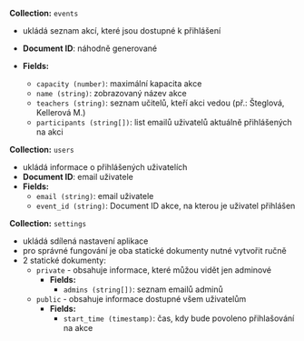 **Collection:** `events`
- ukládá seznam akcí, které jsou dostupné k přihlášení
- **Document ID**: náhodně generované

- **Fields:**
  - `capacity (number)`: maximální kapacita akce
  - `name (string)`: zobrazovaný název akce
  - `teachers (string)`: seznam učitelů, kteří akci vedou (př.: Šteglová, Kellerová M.)
  - `participants (string[])`: list emailů uživatelů aktuálně přihlášených na akci

**Collection:** `users`
- ukládá informace o přihlášených uživatelích
- **Document ID**: email uživatele
- **Fields:**
    - `email (string)`: email uživatele
    - `event_id (string)`: Document ID akce, na kterou je uživatel přihlášen

**Collection:** `settings`
- ukládá sdílená nastavení aplikace
- pro správné fungování je oba statické dokumenty nutné vytvořit ručně
- 2 statické dokumenty:
  - `private` - obsahuje informace, které můžou vidět jen adminové
    - **Fields:**
        - `admins (string[])`: seznam emailů adminů
  - `public` - obsahuje informace dostupné všem uživatelům
    - **Fields:**
        - `start_time (timestamp)`: čas, kdy bude povoleno přihlašování na akce
